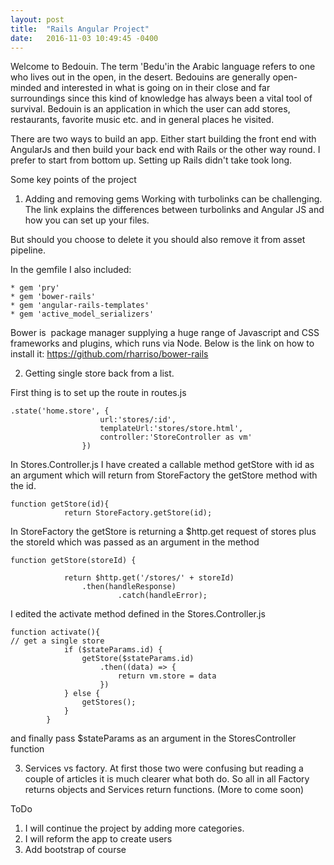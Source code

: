 ```yaml
---
layout: post
title:  "Rails Angular Project"
date:   2016-11-03 10:49:45 -0400
---
```


Welcome to Bedouin.
The term 'Bedu'in the Arabic language refers to one who lives out in the open, in the desert. Bedouins are generally open-minded and interested in what is going on in their close and far surroundings since this kind of knowledge has always been a vital tool of survival. Bedouin is an application in which the user can add stores, restaurants, favorite music etc. and in general places he visited.

There are two ways to build an app. Either start building the front end with AngularJs and then build your back end with Rails or the other way round. I prefer to start from bottom up. Setting up Rails didn't take took long.

Some key points of the project

1) Adding and removing gems
Working with turbolinks can be challenging. The link explains the differences between turbolinks and Angular JS and how you can set up your files.

[](http://stackoverflow.com/questions/14797935/using-angularjs-with-turbolinks)
But should you choose to delete it you should also remove it from asset pipeline.

In the gemfile I also included:

```
* gem 'pry'
* gem 'bower-rails'
* gem 'angular-rails-templates'
* gem 'active_model_serializers'
```
Bower is  package manager supplying a huge range of Javascript and CSS frameworks and plugins, which runs via Node. Below is the link on how to install it:
https://github.com/rharriso/bower-rails

2) Getting single store back from a list.

First thing is to set up the route in routes.js

```
.state('home.store', {
                    url:'stores/:id',
                    templateUrl:'stores/store.html',
                    controller:'StoreController as vm'
                })

```

In Stores.Controller.js I have created a callable method getStore with id as an argument which will return from StoreFactory the getStore method with the id.

```
function getStore(id){
			return StoreFactory.getStore(id);
```
In StoreFactory the getStore is returning a $http.get request of stores plus the storeId which was passed as an argument in the method

```
function getStore(storeId) {
	
			return $http.get('/stores/' + storeId)
				.then(handleResponse)
        				.catch(handleError);
```
I edited the activate method defined in the Stores.Controller.js

```
function activate(){
​// get a single store
			if ($stateParams.id) {
				getStore($stateParams.id)
					.then((data) => {
						return vm.store = data
					})
  			} else {
    			getStores();
	  		}
		}
```
and finally pass $stateParams as an argument in the StoresController function

3) Services vs factory.
At first those two were confusing but reading a couple of articles it is much clearer what both do. So all in all Factory returns objects and Services return functions. (More to come soon)

ToDo
1. I will continue the project by adding more categories.
2. I will reform the app to create users
3. Add bootstrap of course